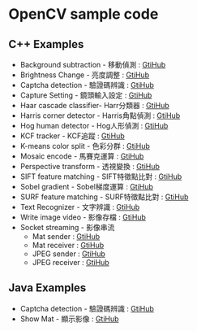# OpenCV sample code


## C++ Examples

- Background subtraction - 移動偵測 : [GtiHub](https://github.com/jasperyen/opencv-examples/tree/master/cpp/Background_Subtraction_MOG2)
- Brightness Change - 亮度調整 : [GtiHub](https://github.com/jasperyen/opencv-examples/tree/master/cpp/brightness_change)
- Captcha detection - 驗證碼辨識 : [GtiHub](https://github.com/jasperyen/opencv-examples/tree/master/cpp/Captcha_detection)
- Capture Setting - 鏡頭輸入設定 : [GtiHub](https://github.com/jasperyen/opencv-examples/tree/master/cpp/capture_setting)
- Haar cascade classifier- Harr分類器 : [GtiHub](https://github.com/jasperyen/opencv-examples/tree/master/cpp/haar_cascade_classifier)
- Harris corner detector - Harris角點偵測 : [GtiHub](https://github.com/jasperyen/opencv-examples/tree/master/cpp/harris_corner_detector)
- Hog human detector - Hog人形偵測 : [GtiHub](https://github.com/jasperyen/opencv-examples/tree/master/cpp/hog_human_detector)
- KCF tracker - KCF追蹤 : [GtiHub](https://github.com/jasperyen/opencv-examples/tree/master/cpp/KCF_tracker)
- K-means color split - 色彩分群 : [GtiHub](https://github.com/jasperyen/opencv-examples/tree/master/cpp/Kmeans_spilt)
- Mosaic encode - 馬賽克運算 : [GtiHub](https://github.com/jasperyen/opencv-examples/tree/master/cpp/mosaic_encode)
- Perspective transform - 透視變換  : [GtiHub](https://github.com/jasperyen/opencv-examples/tree/master/cpp/perspective_transform)
- SIFT feature matching - SIFT特徵點比對 : [GtiHub](https://github.com/jasperyen/opencv-examples/tree/master/cpp/SIFT_Algo)
- Sobel gradient - Sobel梯度運算 : [GtiHub](https://github.com/jasperyen/opencv-examples/tree/master/cpp/Sobel_gradient)
- SURF feature matching - SURF特徵點比對 : [GtiHub](https://github.com/jasperyen/opencv-examples/tree/master/cpp/SURF_Algo)
- Text Recognizer - 文字辨識 : [GtiHub](https://github.com/jasperyen/opencv-examples/tree/master/cpp/TEXTRecognizer)
- Write image video - 影像存檔 : [GtiHub](https://github.com/jasperyen/opencv-examples/tree/master/cpp/writeImageVideo)
- Socket streaming - 影像串流
    - Mat sender : [GtiHub](https://github.com/jasperyen/opencv-examples/tree/master/cpp/socket_streaming/Streaming_mat_sender)
    - Mat receiver : [GtiHub](https://github.com/jasperyen/opencv-examples/tree/master/cpp/socket_streaming/Streaming_mat_receiver)
    - JPEG sender : [GtiHub](https://github.com/jasperyen/opencv-examples/tree/master/cpp/socket_streaming/Streaming_jpeg_sender)
    - JPEG receiver : [GtiHub](https://github.com/jasperyen/opencv-examples/tree/master/cpp/socket_streaming/Streaming_jpeg_receiver)


## Java Examples

- Captcha detection - 驗證碼辨識 : [GtiHub](https://github.com/jasperyen/opencv-examples/tree/master/java/CaptchaDetection)
- Show Mat - 顯示影像 : [GtiHub](https://github.com/jasperyen/opencv-examples/tree/master/java/showMat)

